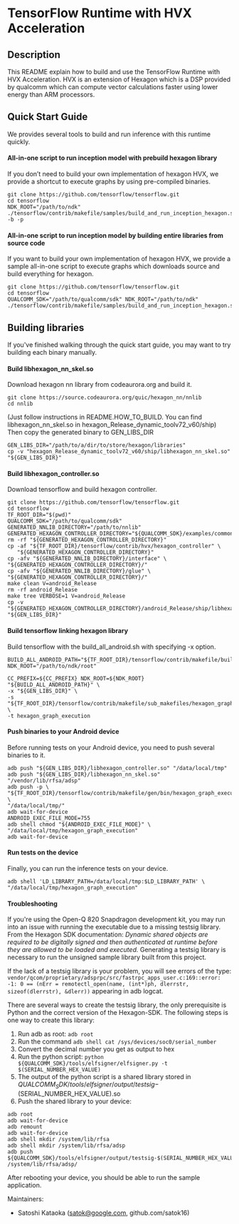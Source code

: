 # TensorFlow Runtime with HVX Acceleration

## Description

This README explain how to build and use the TensorFlow Runtime with HVX Acceleration. HVX is an extension of Hexagon which is a DSP provided by qualcomm which can compute vector calculations faster using lower energy than ARM processors.

## Quick Start Guide

We provides several tools to build and run inference with this runtime quickly.

#### All-in-one script to run inception model with prebuild hexagon library
If you don’t need to build your own implementation of hexagon HVX, we provide a shortcut to execute graphs by using pre-compiled binaries.

```
git clone https://github.com/tensorflow/tensorflow.git
cd tensorflow
NDK_ROOT="/path/to/ndk" ./tensorflow/contrib/makefile/samples/build_and_run_inception_hexagon.sh -b -p
```

#### All-in-one script to run inception model by building entire libraries from source code
 If you want to build your own implementation of hexagon HVX, we provide a sample all-in-one script to execute graphs which downloads source and build everything for hexagon.

```
git clone https://github.com/tensorflow/tensorflow.git
cd tensorflow
QUALCOMM_SDK="/path/to/qualcomm/sdk" NDK_ROOT="/path/to/ndk" ./tensorflow/contrib/makefile/samples/build_and_run_inception_hexagon.sh
```

## Building libraries

If you've finished walking through the quick start guide, you may want to try building each binary manually.

#### Build libhexagon_nn_skel.so
Download hexagon nn library from codeaurora.org and build it.

```
git clone https://source.codeaurora.org/quic/hexagon_nn/nnlib
cd nnlib
```

(Just follow instructions in README.HOW_TO_BUILD. You can find libhexagon_nn_skel.so in hexagon_Release_dynamic_toolv72_v60/ship)
Then copy the generated binary to GEN_LIBS_DIR

```
GEN_LIBS_DIR="/path/to/a/dir/to/store/hexagon/libraries"
cp -v "hexagon_Release_dynamic_toolv72_v60/ship/libhexagon_nn_skel.so" "${GEN_LIBS_DIR}"
```

#### Build libhexagon_controller.so
Download tensorflow and build hexagon controller.

```
git clone https://github.com/tensorflow/tensorflow.git
cd tensorflow
TF_ROOT_DIR="$(pwd)"
QUALCOMM_SDK="/path/to/qualcomm/sdk"
GENERATED_NNLIB_DIRECTORY="/path/to/nnlib"
GENERATED_HEXAGON_CONTROLLER_DIRECTORY="${QUALCOMM_SDK}/examples/common/generated_hexagon_controller"
rm -rf "${GENERATED_HEXAGON_CONTROLLER_DIRECTORY}"
cp -af "${TF_ROOT_DIR}/tensorflow/contrib/hvx/hexagon_controller" \
   "${GENERATED_HEXAGON_CONTROLLER_DIRECTORY}"
cp -afv "${GENERATED_NNLIB_DIRECTORY}/interface" \
"${GENERATED_HEXAGON_CONTROLLER_DIRECTORY}/"
cp -afv "${GENERATED_NNLIB_DIRECTORY}/glue" \
"${GENERATED_HEXAGON_CONTROLLER_DIRECTORY}/"
make clean V=android_Release
rm -rf android_Release
make tree VERBOSE=1 V=android_Release
cp -v "${GENERATED_HEXAGON_CONTROLLER_DIRECTORY}/android_Release/ship/libhexagon_controller.so" "${GEN_LIBS_DIR}"
```

#### Build tensorflow linking hexagon library
Build tensorflow with the build_all_android.sh with specifying -x option.

```
BUILD_ALL_ANDROID_PATH="${TF_ROOT_DIR}/tensorflow/contrib/makefile/build_all_android.sh"
NDK_ROOT="/path/to/ndk/root"

CC_PREFIX=${CC_PREFIX} NDK_ROOT=${NDK_ROOT} "${BUILD_ALL_ANDROID_PATH}" \
-x "${GEN_LIBS_DIR}" \
-s "${TF_ROOT_DIR}/tensorflow/contrib/makefile/sub_makefiles/hexagon_graph_execution/Makefile.in" \
-t hexagon_graph_execution
```

#### Push binaries to your Android device

Before running tests on your Android device, you need to push several binaries to it.

```
adb push "${GEN_LIBS_DIR}/libhexagon_controller.so" "/data/local/tmp"
adb push "${GEN_LIBS_DIR}/libhexagon_nn_skel.so" "/vendor/lib/rfsa/adsp"
adb push -p \
"${TF_ROOT_DIR}/tensorflow/contrib/makefile/gen/bin/hexagon_graph_execution" \
"/data/local/tmp/"
adb wait-for-device
ANDROID_EXEC_FILE_MODE=755
adb shell chmod "${ANDROID_EXEC_FILE_MODE}" \
"/data/local/tmp/hexagon_graph_execution"
adb wait-for-device
```

#### Run tests on the device

Finally, you can run the inference tests on your device.

```
adb shell 'LD_LIBRARY_PATH=/data/local/tmp:$LD_LIBRARY_PATH' \
"/data/local/tmp/hexagon_graph_execution"
```

#### Troubleshooting
If you're using the Open-Q 820 Snapdragon development kit, you may run into an issue with running the executable due to a missing testsig library. From the Hexagon SDK documentation: *Dynamic shared objects are required to be digitally signed and then authenticated at runtime before they are allowed to be loaded and executed.* Generating a testsig library is necessary to run the unsigned sample library built from this project.

If the lack of a testsig library is your problem, you will see errors of the type:
`vendor/qcom/proprietary/adsprpc/src/fastrpc_apps_user.c:169::error: -1: 0 == (nErr = remotectl_open(name, (int*)ph, dlerrstr, sizeof(dlerrstr), &dlerr))`
appearing in adb logcat.

There are several ways to create the testsig library, the only prerequisite is Python and the correct version of the Hexagon-SDK. The following steps is one way to create this library:
1. Run adb as root: `adb root`
2. Run the command `adb shell cat /sys/devices/soc0/serial_number`
3. Convert the decimal number you get as output to hex
4. Run the python script: `python ${QUALCOMM_SDK}/tools/elfsigner/elfsigner.py -t $(SERIAL_NUMBER_HEX_VALUE)`
5. The output of the python script is a shared library stored in ${QUALCOMM_SDK}/tools/elfsigner/output/testsig-$(SERIAL_NUMBER_HEX_VALUE).so
6. Push the shared library to your device:
```
adb root
adb wait-for-device
adb remount
adb wait-for-device
adb shell mkdir /system/lib/rfsa
adb shell mkdir /system/lib/rfsa/adsp
adb push ${QUALCOMM_SDK}/tools/elfsigner/output/testsig-$(SERIAL_NUMBER_HEX_VALUE).so /system/lib/rfsa/adsp/
```

After rebooting your device, you should be able to run the sample application.

Maintainers:
- Satoshi Kataoka (satok@google.com, github.com/satok16)
